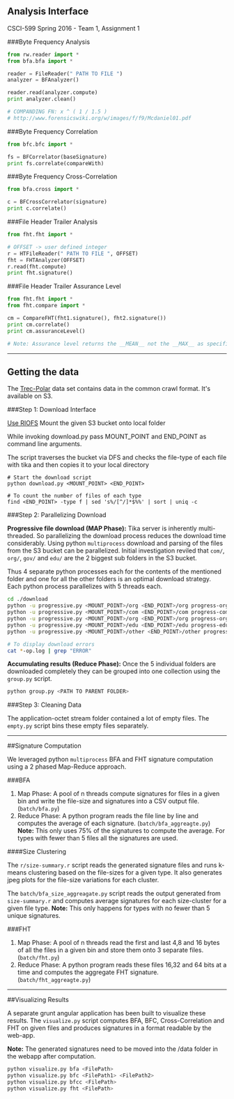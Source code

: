 ## Analysis Interface

CSCI-599 Spring 2016 - Team 1, Assignment 1

###Byte Frequency Analysis

```python
from rw.reader import *
from bfa.bfa import *

reader = FileReader(" PATH TO FILE ")
analyzer = BFAnalyzer()

reader.read(analyzer.compute)
print analyzer.clean()

# COMPANDING FN: x ^ ( 1 / 1.5 )
# http://www.forensicswiki.org/w/images/f/f9/Mcdaniel01.pdf
```

###Byte Frequency Correlation

```python
from bfc.bfc import *

fs = BFCorrelator(baseSignature)
print fs.correlate(compareWith)
```

###Byte Frequency Cross-Correlation

```python
from bfa.cross import *

c = BFCrossCorrelator(signature)
print c.correlate()
```

###File Header Trailer Analysis

```python
from fht.fht import *

# OFFSET -> user defined integer
r = HTFileReader(" PATH TO FILE ", OFFSET)
fht = FHTAnalyzer(OFFSET)
r.read(fht.compute)
print fht.signature()
```

###File Header Trailer Assurance Level

```python
from fht.fht import *
from fht.compare import *

cm = CompareFHT(fht1.signature(), fht2.signature())
print cm.correlate()
print cm.assuranceLevel()

# Note: Assurance level returns the __MEAN__ not the __MAX__ as specified here.
```
***

## Getting the data

The [Trec-Polar](https://github.com/chrismattmann/trec-dd-polar) data set contains data in the
common crawl format. It's available on S3.

###Step 1: Download Interface

[Use RIOFS](https://github.com/skoobe/riofs)
Mount the given S3 bucket onto local folder

While invoking download.py pass MOUNT_POINT and END_POINT as command line arguments.

The script traverses the bucket via DFS and checks the file-type of each file
with tika and then copies it to your local directory

```
# Start the download script
python download.py <MOUNT_POINT> <END_POINT>

# To count the number of files of each type
find <END_POINT> -type f | sed 's%/[^/]*$%%' | sort | uniq -c
```

###Step 2: Parallelizing Download

__Progressive file download (MAP Phase):__
Tika server is inherently multi-threaded. So parallelizing the download
process reduces the download time considerably. Using python `multiprocess` download and parsing
of the files from the S3 bucket can be parallelized. Initial investigation reviled that `com/`,
`org/`, `gov/` and `edu/` are the 2 biggest sub folders in the S3 bucket.

Thus 4 separate python processes each for the contents of the mentioned folder
and one for all the other folders is an optimal download strategy. Each python process
parallelizes with 5 threads each.

```bash
cd ./download
python -u progressive.py <MOUNT_POINT>/org <END_POINT>/org progress-org.log > progress-org-op.log > /dev/null &
python -u progressive.py <MOUNT_POINT>/com <END_POINT>/com progress-com.log > progress-com-op.log > /dev/null &
python -u progressive.py <MOUNT_POINT>/org <END_POINT>/org progress-org.log > progress-org-op.log > /dev/null &
python -u progressive.py <MOUNT_POINT>/edu <END_POINT>/edu progress-edu.log > progress-edu-op.log > /dev/null &
python -u progressive.py <MOUNT_POINT>/other <END_POINT>/other progress-other.log > progress-other-op.log > /dev/null &

# To display download errors
cat *-op.log | grep "ERROR"
```

__Accumulating results (Reduce Phase):__
Once the 5 individual folders are downloaded completely they can be grouped into one collection using the
`group.py` script.

```bash
python group.py <PATH TO PARENT FOLDER>
```

###Step 3: Cleaning Data

The application-octet stream folder contained a lot of empty files. The `empty.py` script bins these empty files
separately.

***

##Signature Computation

We leveraged python `multiprocess` BFA and FHT signature computation using a 2 phased Map-Reduce approach.

###BFA

1. Map Phase: A pool of n threads compute signatures for files in a given bin and write the file-size and signatures
into a CSV output file. (`batch/bfa.py`)
2. Reduce Phase: A python program reads the file line by line and computes the average of each signature.
(`batch/bfa_aggreagte.py`) __Note:__ This only uses 75% of the signatures to compute the average. For types with
fewer than 5 files all the signatures are used.

####Size Clustering

The `r/size-summary.r` script reads the generated signature files and runs k-means clustering based on the file-sizes
for a given type. It also generates jpeg plots for the file-size variations for each cluster.

The `batch/bfa_size_aggreagate.py` script reads the output generated from `size-summary.r` and computes average signatures
for each size-cluster for a given file type. __Note:__ This only happens for types with no fewer than 5 unique signatures.


###FHT

1. Map Phase: A pool of n threads read the first and last 4,8 and 16 bytes of all the files in a given bin and store them
onto 3 separate files. (`batch/fht.py`)
2. Reduce Phase: A python program reads these files 16,32 and 64 bits at a time and computes the aggregate FHT signature.
(`batch/fht_aggreagte.py`)


***

##Visualizing Results

A separate grunt angular application has been built to visualize these results. The `visualize.py` script computes
BFA, BFC, Cross-Correlation and FHT on given files and produces signatures in a format readable by the web-app.

__Note:__ The generated signatures need to be moved into the /data folder in the webapp after computation.

```bash
python visualize.py bfa <FilePath>
python visualize.py bfc <FilePath1> <FilePath2>
python visualize.py bfcc <FilePath>
python visualize.py fht <FilePath>
```
